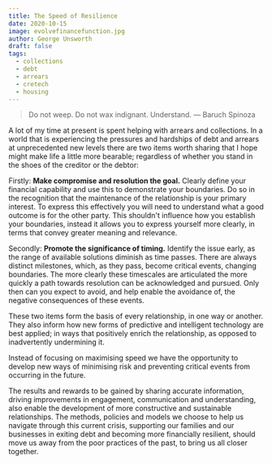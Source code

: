 ```yaml
---
title: The Speed of Resilience 
date: 2020-10-15
image: evolvefinancefunction.jpg
author: George Unsworth
draft: false
tags:
  - collections
  - debt
  - arrears
  - cretech
  - housing
---
```


> Do not weep. Do not wax indignant. Understand. ― Baruch Spinoza

A lot of my time at present is spent helping with arrears and collections. In a world that is experiencing the pressures and hardships of debt and arrears at unprecedented new levels there are two items worth sharing that I hope might make life a little more bearable; regardless of whether you stand in the shoes of the creditor or the debtor:

Firstly: **Make compromise and resolution the goal.** Clearly define your financial capability and use this to demonstrate your boundaries. Do so in the recognition that the maintenance of the relationship is your primary interest. To express this effectively you will need to understand what a good outcome is for the other party. This shouldn't influence how you establish your boundaries, instead it allows you to express yourself more clearly, in terms that convey greater meaning and relevance.

Secondly: **Promote the significance of timing.** Identify the issue early, as the range of available solutions diminish as time passes. There are always distinct milestones, which, as they pass, become critical events, changing boundaries. The more clearly these timescales are articulated the more quickly a path towards resolution can be acknowledged and pursued. Only then can you expect to avoid, and help enable the avoidance of, the negative consequences of these events.

These two items form the basis of every relationship, in one way or another. They also inform how new forms of predictive and intelligent technology are best applied; in ways that positively enrich the relationship, as opposed to inadvertently undermining it.

Instead of focusing on maximising speed we have the opportunity to develop new ways of minimising risk and preventing critical events from occurring in the future.

The results and rewards to be gained by sharing accurate information, driving improvements in engagement, communication and understanding, also enable the development of more constructive and sustainable relationships. The methods, policies and models we choose to help us navigate through this current crisis, supporting our families and our businesses in exiting debt and becoming more financially resilient, should move us away from the poor practices of the past, to bring us all closer together.
